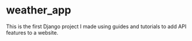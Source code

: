 # weather_app

This is the first Django project I made using guides and tutorials to add API features to a website.
